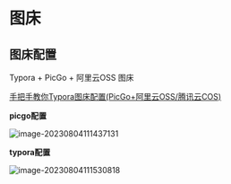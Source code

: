 # 图床

## 图床配置

Typora + PicGo + 阿里云OSS 图床


[手把手教你Typora图床配置(PicGo+阿里云OSS/腾讯云COS)](https://blog.csdn.net/qq_51808107/article/details/124044961)

**picgo配置**

![image-20230804111437131](https://zwx-pic.oss-cn-beijing.aliyuncs.com/img/image-20230804111437131.png)


**typora配置**

![image-20230804111530818](https://zwx-pic.oss-cn-beijing.aliyuncs.com/img/image-20230804111530818.png)